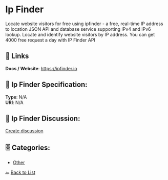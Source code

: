 # Ip Finder


Locate website visitors for free using ipfinder - a free, real-time IP address to location JSON API and database service supporting IPv4 and IPv6 lookup. Locate and identify website visitors by IP address. You can get 4000 free request a day with IP Finder API

##  🔗 Links
**Docs / Website**: https://ipfinder.io

## 🧬 Ip Finder Specification:
**Type**: N/A  
**URI**: N/A

## 💬 Ip Finder Discussion:
[Create discussion](https://github.com/apis-list/apis-list/discussions/new)

## 🗄️ Categories:
- [Other](https://github.com/apis-list/apis-list#other-)




🔙 [Back to List](https://github.com/apis-list/apis-list)
